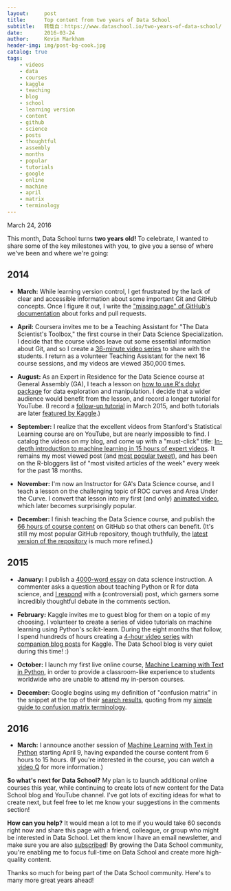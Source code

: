 ```yaml
---
layout:     post
title:      Top content from two years of Data School
subtitle:   转载自：https://www.dataschool.io/two-years-of-data-school/
date:       2016-03-24
author:     Kevin Markham
header-img: img/post-bg-cook.jpg
catalog: true
tags:
    - videos
    - data
    - courses
    - kaggle
    - teaching
    - blog
    - school
    - learning version
    - content
    - github
    - science
    - posts
    - thoughtful
    - assembly
    - months
    - popular
    - tutorials
    - google
    - online
    - machine
    - april
    - matrix
    - terminology
---
```


March 24, 2016

This month, Data School turns **two years old!** To celebrate, I wanted to share some of the key milestones with you, to give you a sense of where we've been and where we're going:

## 2014

- **March:** While learning version control, I get frustrated by the lack of clear and accessible information about some important Git and GitHub concepts. Once I figure it out, I write the ["missing page" of GitHub's documentation](http://www.dataschool.io/simple-guide-to-forks-in-github-and-git) about forks and pull requests.

- **April:** Coursera invites me to be a Teaching Assistant for "The Data Scientist's Toolbox," the first course in their Data Science Specialization. I decide that the course videos leave out some essential information about Git, and so I create a [36-minute video series](http://www.dataschool.io/git-and-github-videos-for-beginners) to share with the students. I return as a volunteer Teaching Assistant for the next 16 course sessions, and my videos are viewed 350,000 times.

- **August:** As an Expert in Residence for the Data Science course at General Assembly (GA), I teach a lesson on [how to use R's dplyr package](http://www.dataschool.io/dplyr-tutorial-for-faster-data-manipulation-in-r) for data exploration and manipulation. I decide that a wider audience would benefit from the lesson, and record a longer tutorial for YouTube. (I record a [follow-up tutorial](http://www.dataschool.io/dplyr-tutorial-part-2) in March 2015, and both tutorials are later [featured by Kaggle](https://www.kaggle.com/c/introducing-kaggle-scripts).)

- **September:** I realize that the excellent videos from Stanford's Statistical Learning course are on YouTube, but are nearly impossible to find. I catalog the videos on my blog, and come up with a "must-click" title: [In-depth introduction to machine learning in 15 hours of expert videos](http://www.dataschool.io/15-hours-of-expert-machine-learning-videos). It remains my most viewed post (and [most popular tweet](https://twitter.com/justmarkham/status/507172006815866880)), and has been on the R-bloggers list of "most visited articles of the week" every week for the past 18 months.

- **November:** I'm now an Instructor for GA's Data Science course, and I teach a lesson on the challenging topic of ROC curves and Area Under the Curve. I convert that lesson into my first (and only) [animated video](http://www.dataschool.io/roc-curves-and-auc-explained), which later becomes surprisingly popular.

- **December:** I finish teaching the Data Science course, and publish the [66 hours of course content](https://github.com/justmarkham/DAT3) on GitHub so that others can benefit. (It's still my most popular GitHub repository, though truthfully, the [latest version of the repository](https://github.com/justmarkham/DAT8) is much more refined.)


## 2015

- **January:** I publish a [4000-word essay](http://www.dataschool.io/teaching-data-science) on data science instruction. A commenter asks a question about teaching Python or R for data science, and [I respond](http://www.dataschool.io/python-or-r-for-data-science) with a (controversial) post, which garners some incredibly thoughtful debate in the comments section.

- **February:** Kaggle invites me to guest blog for them on a topic of my choosing. I volunteer to create a series of video tutorials on machine learning using Python's scikit-learn. During the eight months that follow, I spend hundreds of hours creating a [4-hour video series](http://www.dataschool.io/machine-learning-with-scikit-learn) with [companion blog posts](http://blog.kaggle.com/author/kevin-markham) for Kaggle. The Data School blog is very quiet during this time! :)

- **October:** I launch my first live online course, [Machine Learning with Text in Python](http://www.dataschool.io/learn), in order to provide a classroom-like experience to students worldwide who are unable to attend my in-person courses.

- **December:** Google begins using my definition of "confusion matrix" in the snippet at the top of their [search results](http://www.google.com/search?q=confusion+matrix), quoting from my [simple guide to confusion matrix terminology](http://www.dataschool.io/simple-guide-to-confusion-matrix-terminology).


## 2016

- **March:** I announce another session of [Machine Learning with Text in Python](http://www.dataschool.io/learn) starting April 9, having expanded the course content from 6 hours to 15 hours. (If you're interested in the course, you can watch a [video Q](https://www.youtube.com/watch?v=pW8n2jevUo8) for more information.)


**So what's next for Data School?** My plan is to launch additional online courses this year, while continuing to create lots of new content for the Data School blog and YouTube channel. I've got lots of exciting ideas for what to create next, but feel free to let me know your suggestions in the comments section!

**How can you help?** It would mean a lot to me if you would take 60 seconds right now and share this page with a friend, colleague, or group who might be interested in Data School. Let them know I have an email newsletter, and make sure you are also [subscribed](http://www.dataschool.io/subscribe)! By growing the Data School community, you're enabling me to focus full-time on Data School and create more high-quality content.

Thanks so much for being part of the Data School community. Here's to many more great years ahead!
